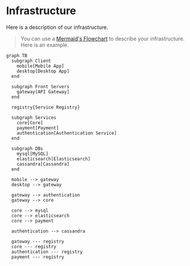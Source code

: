 # Infrastructure

Here is a description of our infrastructure.

> You can use a [Mermaid's Flowchart](https://mermaidjs.github.io/flowchart.html) to describe your infrastructure. Here is an example.

```mermaid
graph TB
  subgraph Client
    mobile[Mobile App]
    desktop[Desktop App]
  end

  subgraph Front Servers
    gateway[API Gateway]
  end

  registry{Service Registry}

  subgraph Services
    core[Core]
    payment[Payment]
    authentication[Authentication Service]
  end  

  subgraph DBs
    mysql[MySQL]
    elasticsearch[Elasticsearch]
    cassandra[Cassandra]
  end

  mobile --> gateway
  desktop --> gateway

  gateway --> authentication
  gateway --> core

  core --> mysql
  core --> elasticsearch
  core --> payment

  authentication --> cassandra

  gateway --- registry
  core --- registry
  authentication --- registry
  payment --- registry
```
